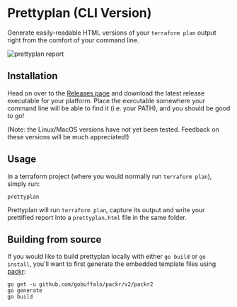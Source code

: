 # Prettyplan (CLI Version)

Generate easily-readable HTML versions of your `terraform plan` output right from the comfort of your command line.

![prettyplan report](https://raw.githubusercontent.com/chrislewisdev/prettyplan-cli/master/screenshot.png)

## Installation

Head on over to the [Releases page](https://github.com/chrislewisdev/prettyplan-cli/releases) and download the latest release executable for your platform. Place the executable somewhere your command line will be able to find it (i.e. your PATH), and you should be good to go!

(Note: the Linux/MacOS versions have not yet been tested. Feedback on these versions will be much appreciated!)

## Usage

In a terraform project (where you would normally run `terraform plan`), simply run:
```
prettyplan
```
Prettyplan will run `terraform plan`, capture its output and write your prettified report into a `prettyplan.html` file in the same folder.

## Building from source

If you would like to build prettyplan locally with either `go build` or `go install`, you'll want to first generate the embedded template files using [packr](https://github.com/gobuffalo/packr/tree/master/v2):

```
go get -u github.com/gobuffalo/packr/v2/packr2
go generate
go build
```
